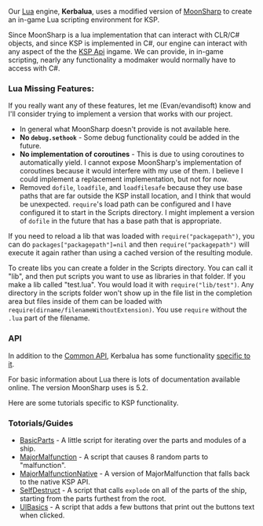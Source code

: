 Our [Lua](https://www.lua.org/manual/5.2/) engine, **Kerbalua**, uses a modified version of [MoonSharp](http://www.moonsharp.org/) to create an in-game Lua scripting environment for KSP. 

Since MoonSharp is a lua implementation that can interact with CLR/C# objects, and since KSP is implemented in C#, our engine can interact with any aspect of the the [KSP Api](https://kerbalspaceprogram.com/api/annotated.html) ingame. We can provide, in in-game scripting, nearly any functionality a modmaker would normally have to access with C#.

### Lua Missing Features:
If you really want any of these features, let me (Evan/evandisoft) know and I'll consider trying to implement a version that works with our project.

- In general what MoonSharp doesn't provide is not available here.
- **No `debug.sethook`** - Some debug functionality could be added in the future.
- **No implementation of coroutines** - This is due to using coroutines to automatically yield. I cannot expose MoonSharp's implementation of coroutines because it would interfere with my use of them. I believe I could implement a replacement implementation, but not for now.
- Removed `dofile`, `loadfile`, and `loadfilesafe` because they use base paths that are far outside the KSP install location, and I think that would be unexpected. `require`'s load path can be configured and I have configured it to start in the
Scripts directory. I might implement a version of `dofile` in the future that has a base path that is appropriate.

If you need to reload a lib that was loaded with `require("packagepath")`, you can do `packages["packagepath"]=nil` and then
`require("packagepath")` will execute it again rather than using a cached version of the resulting module.

To create libs you can create a folder in the Scripts directory. You can call it "lib", and then put scripts you want to use
as libraries in that folder. If you make a lib called "test.lua". You would load it with `require("lib/test")`. Any directory in the scripts folder won't show up in the file list in the completion area but files inside of them can be loaded with `require(dirname/filenameWithoutExtension)`. You use `require` without the `.lua` part of the filename.

### API
In addition to the [Common API](../RedOnion.KSP/Globals.md), Kerbalua has some functionality [specific to it](../RedOnion.KSP/MoonSharp/MoonSharpAPI/MoonSharpGlobals.md).

For basic information about Lua there is lots of documentation available online. The version MoonSharp uses is 5.2.

Here are some tutorials specific to KSP functionality.

### Totorials/Guides
- [BasicParts](BasicParts.md) - A little script for iterating over the parts and modules of a ship.
- [MajorMalfunction](MajorMalfunction.md) - A script that causes 8 random parts to "malfunction".
- [MajorMalfunctionNative](MajorMalfunctionNative.md) - A version of MajorMalfunction that falls back to the native KSP API.
- [SelfDestruct](SelfDestruct.md) - A script that calls `explode` on all of the parts of the ship, starting from the parts furthest from the root.
- [UIBasics](UIBasics.md) - A script that adds a few buttons that print out the buttons text when clicked.